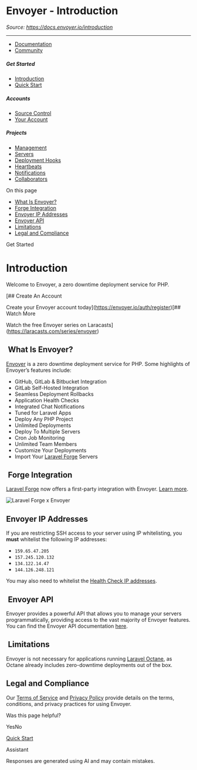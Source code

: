 # Envoyer - Introduction

*Source: https://docs.envoyer.io/introduction*

---

- [Documentation](/introduction)
- [Community](https://discord.com/invite/laravel)

##### Get Started

- [Introduction](/introduction)
- [Quick Start](/quick-start)

##### Accounts

- [Source Control](/accounts/source-control)
- [Your Account](/accounts/your-account)

##### Projects

- [Management](/projects/management)
- [Servers](/projects/servers)
- [Deployment Hooks](/projects/deployment-hooks)
- [Heartbeats](/projects/heartbeats)
- [Notifications](/projects/notifications)
- [Collaborators](/projects/collaborators)

On this page

- [What Is Envoyer?](#what-is-envoyer%3F)
- [Forge Integration](#forge-integration)
- [Envoyer IP Addresses](#envoyer-ip-addresses)
- [Envoyer API](#envoyer-api)
- [Limitations](#limitations)
- [Legal and Compliance](#legal-and-compliance)

Get Started

# Introduction

Welcome to Envoyer, a zero downtime deployment service for PHP.

[## Create An Account

Create your Envoyer account today](https://envoyer.io/auth/register)[## Watch More

Watch the free Envoyer series on Laracasts](https://laracasts.com/series/envoyer)

## [​](#what-is-envoyer%3F) What Is Envoyer?

[Envoyer](https://envoyer.io) is a zero downtime deployment service for PHP. Some highlights of Envoyer’s features include:

- GitHub, GitLab & Bitbucket Integration
- GitLab Self-Hosted Integration
- Seamless Deployment Rollbacks
- Application Health Checks
- Integrated Chat Notifications
- Tuned for Laravel Apps
- Deploy Any PHP Project
- Unlimited Deployments
- Deploy To Multiple Servers
- Cron Job Monitoring
- Unlimited Team Members
- Customize Your Deployments
- Import Your [Laravel Forge](https://forge.laravel.com) Servers

## [​](#forge-integration) Forge Integration

[Laravel Forge](https://forge.laravel.com) now offers a first-party integration with Envoyer. [Learn more](https://blog.laravel.com/forge-zero-downtime-deployments).

![Laravel Forge x Envoyer](https://mintlify.s3.us-west-1.amazonaws.com/envoyer/images/forge-envoyer-integration-header.png)

## [​](#envoyer-ip-addresses) Envoyer IP Addresses

If you are restricting SSH access to your server using IP whitelisting, you **must** whitelist the following IP addresses:

- `159.65.47.205`
- `157.245.120.132`
- `134.122.14.47`
- `144.126.248.121`

You may also need to whitelist the [Health Check IP addresses](/projects/management#health-check-ip-addresses).

## [​](#envoyer-api) Envoyer API

Envoyer provides a powerful API that allows you to manage your servers programmatically, providing access to the vast majority of Envoyer features. You can find the Envoyer API documentation [here](https://envoyer.io/api-documentation).

## [​](#limitations) Limitations

Envoyer is not necessary for applications running [Laravel Octane](https://github.com/laravel/octane), as Octane already includes zero-downtime deployments out of the box.

## [​](#legal-and-compliance) Legal and Compliance

Our [Terms of Service](https://envoyer.io/terms) and [Privacy Policy](https://envoyer.io/privacy) provide details on the terms, conditions, and privacy practices for using Envoyer.

Was this page helpful?

YesNo

[Quick Start](/quick-start)

Assistant

Responses are generated using AI and may contain mistakes.